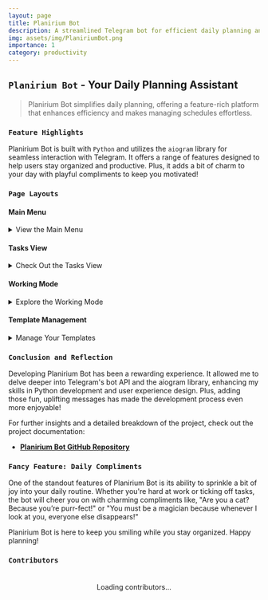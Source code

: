 ```yaml
---
layout: page
title: Planirium Bot
description: A streamlined Telegram bot for efficient daily planning and task management.
img: assets/img/PlaniriumBot.png
importance: 1
category: productivity
---
```


## `Planirium Bot` - Your Daily Planning Assistant

> Planirium Bot simplifies daily planning, offering a feature-rich platform that enhances efficiency and makes managing schedules effortless.

### `Feature Highlights`

Planirium Bot is built with `Python` and utilizes the `aiogram` library for seamless interaction with Telegram. It offers a range of features designed to help users stay organized and productive. Plus, it adds a bit of charm to your day with playful compliments to keep you motivated!

### `Page Layouts`

#### Main Menu

<details>
    <summary>View the Main Menu</summary>
    <div class="row justify-content-center">
        <div class="col-md-5">
            {% include figure.liquid path="assets/img/menu.jpg" title="Main Menu" class="img-fluid rounded z-depth-1" %}
        </div>
    </div>
</details>

#### Tasks View

<details>
    <summary>Check Out the Tasks View</summary>
    <div class="row justify-content-center">
        <div class="col-sm-6">
            {% include figure.liquid path="assets/img/tasks.jpg" title="Tasks View" class="img-fluid rounded z-depth-1" %}
        </div>
    </div>
</details>

#### Working Mode

<details>
    <summary>Explore the Working Mode</summary>
    <div class="row justify-content-center">
        <div class="col-sm-6">
            {% include figure.liquid path="assets/img/working.jpg" title="Working Mode" class="img-fluid rounded z-depth-1" %}
        </div>
    </div>
</details>

#### Template Management

<details>
    <summary>Manage Your Templates</summary>
    <div class="row justify-content-center">
        <div class="col-sm-6">
            {% include figure.liquid path="assets/img/template.jpg" title="Template Management" class="img-fluid rounded z-depth-1" %}
        </div>
    </div>
</details>

### `Conclusion and Reflection`

Developing Planirium Bot has been a rewarding experience. It allowed me to delve deeper into Telegram's bot API and the aiogram library, enhancing my skills in Python development and user experience design. Plus, adding those fun, uplifting messages has made the development process even more enjoyable!

For further insights and a detailed breakdown of the project, check out the project documentation:

- **[Planirium Bot GitHub Repository](https://github.com/Andebugulin/telegram_bot)**


### `Fancy Feature: Daily Compliments`

One of the standout features of Planirium Bot is its ability to sprinkle a bit of joy into your daily routine. Whether you're hard at work or ticking off tasks, the bot will cheer you on with charming compliments like, "Are you a cat? Because you’re purr-fect!" or "You must be a magician because whenever I look at you, everyone else disappears!"

Planirium Bot is here to keep you smiling while you stay organized. Happy planning!

### `Contributors`

<div id="contributors-list" style="display: flex; flex-wrap: wrap; justify-content: space-around; padding: 20px;">Loading contributors...</div>

<script>
  async function fetchContributors() {
    const url = 'https://api.github.com/repos/Andebugulin/telegram_bot/contributors';
    const response = await fetch(url);
    const contributors = await response.json();

    const contributorsHtml = contributors.map(contributor =>
      `<div class="contributor" style="margin: 10px; text-align: center;">
        <img src="${contributor.avatar_url}" alt="${contributor.login}" style="width: 100px; height: 100px; border-radius: 50%; display: block; margin: auto;">
        <p><a href="${contributor.html_url}" target="_blank">${contributor.login}</a></p>
      </div>`
    ).join('');

    document.getElementById('contributors-list').innerHTML = contributorsHtml;
  }

  fetchContributors();
</script>